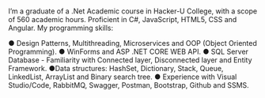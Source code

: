 ###
I’m a graduate of a .Net Academic course in Hacker-U College, with a scope of 560 academic hours.
Proficient in C#, JavaScript, HTML5, CSS and Angular.
My programming skills:

● Design Patterns, Multithreading, Microservices and OOP (Object Oriented Programming).
● WinForms and ASP .NET CORE WEB API.
● SQL Server Database - Familiarity with Connected layer, Disconnected layer and Entity Framework.
●Data structures: HashSet, Dictionary, Stack, Queue, LinkedList, ArrayList and Binary search tree.
● Experience with Visual Studio/Code, RabbitMQ, Swagger, Postman, Bootstrap, Github and SSMS.

<!--
**NatiaSva/NatiaSva** is a ✨ _special_ ✨ repository because its `README.md` (this file) appears on your GitHub profile.

Here are some ideas to get you started:

- 🔭 I’m currently working on ...
- 🌱 I’m currently learning ...
- 👯 I’m looking to collaborate on ...
- 🤔 I’m looking for help with ...
- 💬 Ask me about ...
- 📫 How to reach me: ...
- 😄 Pronouns: ...
- ⚡ Fun fact: ...
-->
